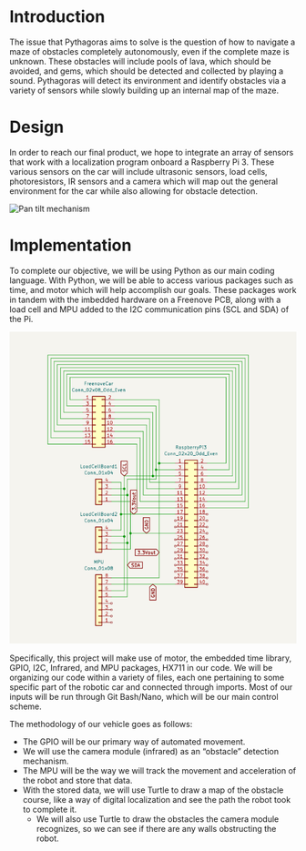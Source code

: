 
# Introduction

<p>The issue that Pythagoras aims to solve is the question of how to navigate a maze of obstacles completely autonomously, even if the complete maze is unknown. These obstacles will include pools of lava, which should be avoided, and gems, which should be detected and collected by playing a sound. Pythagoras will detect its environment and identify obstacles via a variety of sensors while slowly building up an internal map of the maze.</p>

# Design

<p>In order to reach our final product, we hope to integrate an array of sensors that work with a localization program onboard a Raspberry Pi 3. These various sensors on the car will  include ultrasonic sensors, load cells, photoresistors, IR sensors and a camera which will map out the general environment for the car while also allowing for obstacle detection.</p>

![Pan tilt mechanism](docs/images/Pythagoras.png)

# Implementation

<p>To complete our objective, we will be using Python as our main coding language. With Python, we will be able to access various packages such as time, and motor which will help accomplish our goals. These packages work in tandem with the imbedded hardware on a Freenove PCB, along with a load cell and MPU added to the I2C communication pins (SCL and SDA) of the Pi.</p>

![Electrical diagram](docs/images/electricalDiagram.png)

<p>Specifically, this project will make use of motor, the embedded time library, GPIO, I2C, Infrared, and MPU packages, HX711 in our code. We will be organizing our code within a variety of files, each one pertaining to some specific part of the robotic car and connected through imports. Most of our inputs will be run through Git Bash/Nano, which will be our main control scheme.</p>

The methodology of our vehicle goes as follows:</p>
- The GPIO will be our primary way of automated movement. 
- We will use the camera module (infrared) as an “obstacle” detection mechanism. 
- The MPU will be the way we will track the movement and acceleration of the robot and store that data. 
- With the stored data, we will use Turtle to draw a map of the obstacle course, like a way of digital localization and see the path the robot took to complete it. 
  - We will also use Turtle to draw the obstacles the camera module recognizes, so we can see if there are any walls obstructing the robot.





